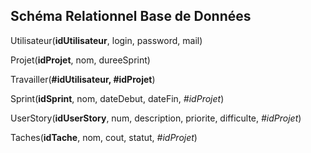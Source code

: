 ## Schéma Relationnel Base de Données

Utilisateur(__idUtilisateur__, login, password, mail)

Projet(__idProjet__, nom, dureeSprint)

Travailler(__#idUtilisateur, #idProjet__)

Sprint(__idSprint__, nom, dateDebut, dateFin, _#idProjet_)

UserStory(__idUserStory__, num, description, priorite, difficulte, _#idProjet_)

Taches(__idTache__, nom, cout, statut, _#idProjet_)

